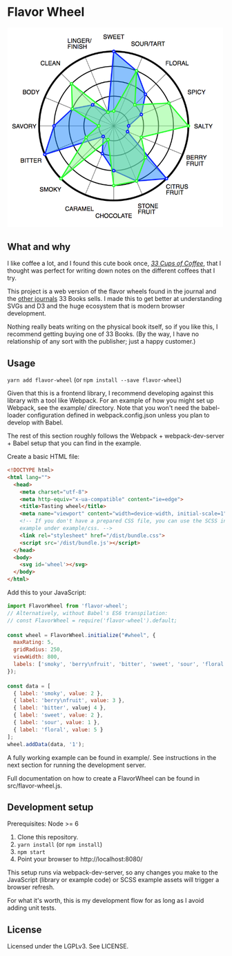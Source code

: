 # Flavor Wheel

<img src="docs/readme-intro.png" alt="Screenshot demo" width=500>

## What and why

I like coffee a lot, and I found this cute book once, [_33 Cups of
Coffee_](https://www.33books.com/products/33-coffees), that I thought was
perfect for writing down notes on the different coffees that I try.

This project is a web version of the flavor wheels found in the journal and
the [other journals](https://www.33books.com/collections/books) 33 Books
sells. I made this to get better at understanding SVGs and D3 and the huge
ecosystem that is modern browser development.

Nothing really beats writing on the physical book itself, so if you like
this, I recommend getting buying one of 33 Books. (By the way, I have no
relationship of any sort with the publisher; just a happy customer.)

## Usage

`yarn add flavor-wheel` (or `npm install --save flavor-wheel`)

Given that this is a frontend library, I recommend developing against this
library with a tool like Webpack. For an example of how you might set up
Webpack, see the example/ directory. Note that you won't need the
babel-loader configuration defined in webpack.config.json unless you plan to
develop with Babel.

The rest of this section roughly follows the Webpack + webpack-dev-server +
Babel setup that you can find in the example.

Create a basic HTML file:

```html
<!DOCTYPE html>
<html lang="">
  <head>
    <meta charset="utf-8">
    <meta http-equiv="x-ua-compatible" content="ie=edge">
    <title>Tasting wheel</title>
    <meta name="viewport" content="width=device-width, initial-scale=1">
    <!-- If you don't have a prepared CSS file, you can use the SCSS in the
    example under example/css. -->
    <link rel="stylesheet" href="/dist/bundle.css">
    <script src='/dist/bundle.js'></script>
  </head>
  <body>
    <svg id='wheel'></svg>
  </body>
</html>
```

Add this to your JavaScript:

```js
import FlavorWheel from 'flavor-wheel';
// Alternatively, without Babel's ES6 transpilation:
// const FlavorWheel = require('flavor-wheel').default;

const wheel = FlavorWheel.initialize("#wheel", {
  maxRating: 5,
  gridRadius: 250,
  viewWidth: 800,
  labels: ['smoky', 'berry\nfruit', 'bitter', 'sweet', 'sour', 'floral']
});

const data = [
  { label: 'smoky', value: 2 },
  { label: 'berry\nfruit', value: 3 },
  { label: 'bitter', valuej 4 },
  { label: 'sweet', value: 2 },
  { label: 'sour', value: 1 },
  { label: 'floral', value: 5 }
];
wheel.addData(data, '1');
```

A fully working example can be found in example/. See instructions in the
next section for running the development server.

Full documentation on how to create a FlavorWheel can be found in
src/flavor-wheel.js.

## Development setup

Prerequisites: Node >= 6

1. Clone this repository.
2. `yarn install` (or `npm install`)
3. `npm start`
4. Point your browser to http://localhost:8080/

This setup runs via webpack-dev-server, so any changes you make to the
JavaScript (library or example code) or SCSS example assets will trigger a
browser refresh.

For what it's worth, this is my development flow for as long as I avoid
adding unit tests.

## License

Licensed under the LGPLv3. See LICENSE.
